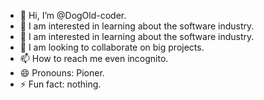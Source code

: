 - 👋 Hi, I’m @DogOld-coder.
- 👀 I am interested in learning about the software industry.
- 🌱 I am interested in learning about the software industry.
- 💞️ I am looking to collaborate on big projects.
- 📫 How to reach me even incognito.
- 😄 Pronouns: Pioner.
- ⚡ Fun fact: nothing.

<!---
DogOld-coder/DogOld-coder is a ✨ special ✨ repository because its `README.md` (this file) appears on your GitHub profile.
You can click the Preview link to take a look at your changes.
--->
